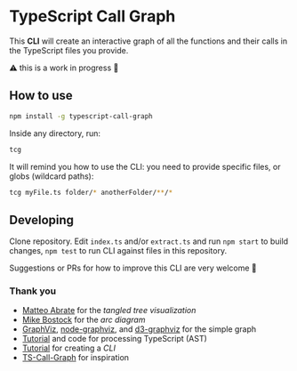 # TypeScript Call Graph

This **CLI** will create an interactive graph of all the functions and their calls in the TypeScript files you provide.

⚠️ this is a work in progress 🚧

## How to use

```sh
npm install -g typescript-call-graph
```

Inside any directory, run:

```sh
tcg
```

It will remind you how to use the CLI: you need to provide specific files, or globs (wildcard paths):

```sh
tcg myFile.ts folder/* anotherFolder/**/*
```

## Developing

Clone repository. Edit `index.ts` and/or `extract.ts` and run `npm start` to build changes, `npm test` to run CLI against files in this repository.

Suggestions or PRs for how to improve this CLI are very welcome 	🙇

### Thank you

- [Matteo Abrate](https://observablehq.com/@nitaku/tangled-tree-visualization-ii) for the _tangled tree visualization_
- [Mike Bostock](https://observablehq.com/@d3/arc-diagram) for the _arc diagram_
- [GraphViz](https://graphviz.org/), [node-graphviz](https://github.com/glejeune/node-graphviz), and [d3-graphviz](https://github.com/magjac/d3-graphviz) for the simple graph
- [Tutorial](https://convincedcoder.com/2019/01/19/Processing-TypeScript-using-TypeScript/) and code for processing TypeScript (AST)
- [Tutorial](https://developer.okta.com/blog/2019/06/18/command-line-app-with-nodejs) for creating a *CLI*
- [TS-Call-Graph](https://github.com/Deskbot/TS-Call-Graph) for inspiration
